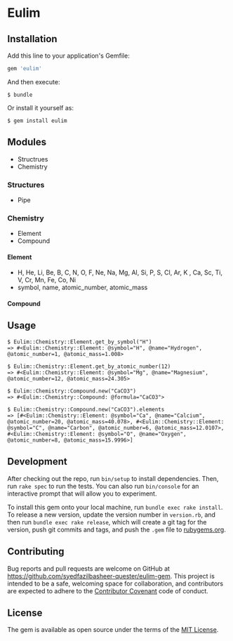 # Eulim

## Installation

Add this line to your application's Gemfile:

```ruby
gem 'eulim'
```

And then execute:

    $ bundle

Or install it yourself as:

    $ gem install eulim

## Modules

* Structrues
* Chemistry

### Structures
* Pipe

### Chemistry

* Element
* Compound

#### Element

* H, He, Li, Be, B, C, N, O, F, Ne, Na, Mg, Al, Si, P, S, Cl, Ar, K , Ca, Sc, Ti, V, Cr, Mn, Fe, Co, Ni
* symbol, name, atomic_number, atomic_mass

#### Compound

## Usage

	$ Eulim::Chemistry::Element.get_by_symbol("H")
	=> #<Eulim::Chemistry::Element: @symbol="H", @name="Hydrogen", @atomic_number=1, @atomic_mass=1.008>

	$ Eulim::Chemistry::Element.get_by_atomic_number(12)
	=> #<Eulim::Chemistry::Element: @symbol="Mg", @name="Magnesium", @atomic_number=12, @atomic_mass=24.305>

	$ Eulim::Chemistry::Compound.new("CaCO3")
	=> #<Eulim::Chemistry::Compound: @formula="CaCO3">

	$ Eulim::Chemistry::Compound.new("CaCO3").elements
	=> [#<Eulim::Chemistry::Element: @symbol="Ca", @name="Calcium", @atomic_number=20, @atomic_mass=40.078>, #<Eulim::Chemistry::Element: @symbol="C", @name="Carbon", @atomic_number=6, @atomic_mass=12.0107>, #<Eulim::Chemistry::Element: @symbol="O", @name="Oxygen", @atomic_number=8, @atomic_mass=15.9996>]
	
## Development

After checking out the repo, run `bin/setup` to install dependencies. Then, run `rake spec` to run the tests. You can also run `bin/console` for an interactive prompt that will allow you to experiment.

To install this gem onto your local machine, run `bundle exec rake install`. To release a new version, update the version number in `version.rb`, and then run `bundle exec rake release`, which will create a git tag for the version, push git commits and tags, and push the `.gem` file to [rubygems.org](https://rubygems.org).

## Contributing

Bug reports and pull requests are welcome on GitHub at https://github.com/syedfazilbasheer-quester/eulim-gem. This project is intended to be a safe, welcoming space for collaboration, and contributors are expected to adhere to the [Contributor Covenant](http://contributor-covenant.org) code of conduct.


## License

The gem is available as open source under the terms of the [MIT License](http://opensource.org/licenses/MIT).

